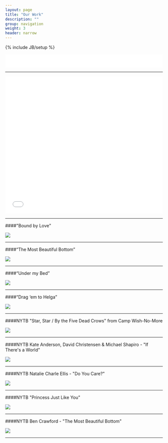 ```yaml
---
layout: page
title: "Our Work"
description: ""
group: navigation
weight: 3
header: narrow
---
```

{% include JB/setup %}

<iframe style="border: 0; width: 100%; max-width:620px; height: 42px;" src="//bandcamp.com/EmbeddedPlayer/album=1928781433/size=small/bgcol=ffffff/linkcol=63b2cc/artwork=none/transparent=true/" seamless><a href="//collincrowe.bandcamp.com/album/cymatix">Cymatix by Collin Crowe</a>Invisible words.</iframe>

***

<iframe style="border: 0; width: 100%; max-width:620px; height: 439px;" src="//bandcamp.com/EmbeddedPlayer/album=1928781433/size=large/bgcol=ffffff/linkcol=63b2cc/artwork=none/transparent=true/" seamless><a href="//collincrowe.bandcamp.com/album/cymatix">Cymatix by Collin Crowe</a>Invisible words.</iframe> 

***

####"Bound by Love"
<div class="youtube-pic">
<div class="play-button">
</div>
<a href="http://www.youtube.com/watch?v=HhS745RUmnk"><img src="http://img.youtube.com/vi/HhS745RUmnk/0.jpg"></a>
</div>

***

####“The Most Beautiful Bottom”
<div class="youtube-pic">
<div class="play-button">
</div>
<a href="http://www.youtube.com/watch?v=MGsUntliad4"><img src="http://img.youtube.com/vi/MGsUntliad4/0.jpg"></a>
</div>

***

####“Under my Bed”
<div class="youtube-pic">
<div class="play-button">
</div>
<a href="http://www.youtube.com/watch?v=Dx-MlgCMeJ0"><img src="http://img.youtube.com/vi/Dx-MlgCMeJ0/0.jpg"></a>
</div>

***

####“Drag ‘em to Helga” 
<div class="youtube-pic">
<div class="play-button">
</div>
<a href="http://www.youtube.com/watch?v=gsiPLRvbKGE"><img src="http://img.youtube.com/vi/gsiPLRvbKGE/0.jpg"></a>
</div>

***

####NYTB "Star, Star / By the Five Dead Crows" from Camp Wish-No-More
<div class="youtube-pic">
<div class="play-button">
</div>
<a href="http://www.youtube.com/watch?v=MvjXhoviW30"><img src="http://img.youtube.com/vi/MvjXhoviW30/0.jpg"></a>
</div>

***

####NYTB Kate Anderson, David Christensen & Michael Shapiro - "If There's a World"
<div class="youtube-pic">
<div class="play-button">
</div>
<a href="http://www.youtube.com/watch?v=T9sC6FoQO2c"><img src="http://img.youtube.com/vi/T9sC6FoQO2c/0.jpg"></a>
</div>

***

####NYTB Natalie Charle Ellis - "Do You Care?"
<div class="youtube-pic">
<div class="play-button">
</div>
<a href="http://www.youtube.com/watch?v=778-u-eUTZw"><img src="http://img.youtube.com/vi/778-u-eUTZw/0.jpg"></a>
</div>

***

####NYTB "Princess Just Like You"
<div class="youtube-pic">
<div class="play-button">
</div>
<a href="http://www.youtube.com/watch?v=NuTPYrx6xOg"><img src="http://img.youtube.com/vi/NuTPYrx6xOg/0.jpg"></a>
</div>

***

####NYTB Ben Crawford - "The Most Beautiful Bottom"
<div class="youtube-pic">
<div class="play-button">
</div>
<a href="http://www.youtube.com/watch?v=aqrpTleWbzw"><img src="http://img.youtube.com/vi/aqrpTleWbzw/0.jpg"></a>
</div>

***